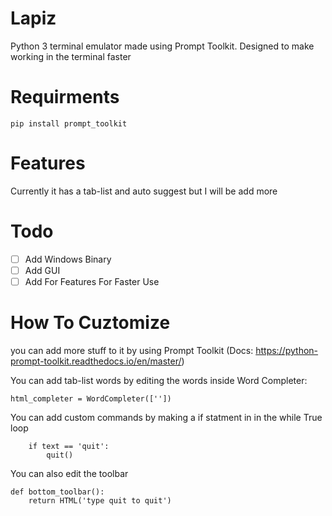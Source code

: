 # Lapiz
Python 3 terminal emulator made using Prompt Toolkit. Designed to make working in the terminal faster

# Requirments
```
pip install prompt_toolkit
```

# Features
Currently it has a tab-list and auto suggest but I will be add more

# Todo
- [ ] Add Windows Binary
- [ ] Add GUI
- [ ] Add For Features For Faster Use

# How To Cuztomize
you can add more stuff to it by using Prompt Toolkit (Docs: https://python-prompt-toolkit.readthedocs.io/en/master/)

You can add tab-list words by editing the words inside Word Completer:
```
html_completer = WordCompleter([''])
```

You can add custom commands by making a if statment in in the while True loop
```
    if text == 'quit':
        quit()
```

You can also edit the toolbar
```
def bottom_toolbar():
    return HTML('type quit to quit')
```
